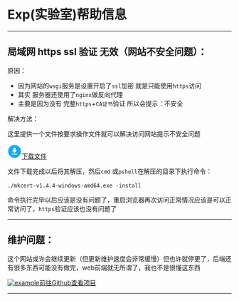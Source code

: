 # Exp(实验室)帮助信息

---

##  局域网 https ssl 验证 无效（网站不安全问题）：

原因：

- 因为网站的`wsgi`服务是设置开启了`ssl`加密  就是只能使用`https`访问
- 其实 服务器还使用了`nginx`做反向代理
- 主要是因为没有 完整`https`+`CA证书`验证 所以会提示：不安全

解决方法：

这里提供一个文件按要求操作文件就可以解决访问网站提示不安全问题

[![下载 图标](./static/markdown_images/help_info.images/Downloads_29996-1693616983169-3.png)下载文件]( ../static/file/192.168.9.99.zip)

文件下载完成以后将其解压，然后`cmd` 或`pshell`在解压的目录下执行命令：

```shell
./mkcert-v1.4.4-windows-amd64.exe -install
```

命令执行完毕以后应该是没有问题了，重启浏览器再次访问正常情况应该是可以正常访问了，`https`验证应该也没有问题了

---

## 维护问题：

这个网站或许会继续更新（但更新维护速度会非常缓慢）但也许就停更了，后端还有很多东西可能没有做完，web前端就无所谓了，我也不是很懂这东西

[![example](https://img.shields.io/badge/Exp.flask_site-GitHub-blue.svg)前往Github查看项目](https://github.com/whiteEelsYikes/Exp.flask_site)

---













